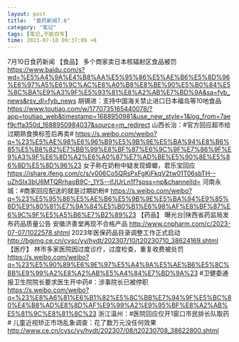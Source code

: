 ```yaml
---
layout: post
title:  "食药新闻7.6"
category: "笔记"
tags: [笔记,不能白写]
time: 2023-07-10 09:37:09 +8
---
```

7月10日食药新闻
【食品】
多个商家卖日本核辐射区食品被罚 https://www.baidu.com/s?wd=%E5%A4%9A%E4%B8%AA%E5%95%86%E5%AE%B6%E5%8D%96%E6%97%A5%E6%9C%AC%E6%A0%B8%E8%BE%90%E5%B0%84%E5%8C%BA%E9%A3%9F%E5%93%81%E8%A2%AB%E7%BD%9A&sa=fyb_news&rsv_dl=fyb_news
胡锡进：支持中国海关禁止进口日本福岛等10地食品 https://www.toutiao.com/w/1770735165440078/?app=toutiao_web&timestamp=1688950981&use_new_style=1&log_from=7aef9cffa350d_1688950984037&source=m_redirect
山西长治：#官方回应超市给过期熟食换标签后再卖# https://s.weibo.com/weibo?q=%23%E5%AE%98%E6%96%B9%E5%9B%9E%E5%BA%94%E8%B6%85%E5%B8%82%E7%BB%99%E8%BF%87%E6%9C%9F%E7%86%9F%E9%A3%9F%E6%8D%A2%E6%A0%87%E7%AD%BE%E5%90%8E%E5%86%8D%E5%8D%96%23
女子称在奶粉中疑发现蟑螂，君乐宝回应 https://ishare.ifeng.com/c/s/v006Co5QRsPxFgKjFkqV2tw01T06sbTH--uZhSIx3bU6MTQRrhaoB9C-_1YS--ifJUrLn1f?spss=np&channelId=
河南永城：#商家回应配送的就是过期奶粉# https://s.weibo.com/weibo?q=%23%E5%95%86%E5%AE%B6%E5%9B%9E%E5%BA%94%E9%85%8D%E9%80%81%E7%9A%84%E5%B0%B1%E6%98%AF%E8%BF%87%E6%9C%9F%E5%A5%B6%E7%B2%89%23
【药品】
曝光台|陕西省药监局发布药品质量公告 安徽济善堂再现不合格产品 http://www.cnpharm.com/c/2023-07-07/1022578.shtml
2023年医保药品目录调整工作正式启动 http://bgimg.ce.cn/cysc/yy/hydt/202307/10/t20230710_38624169.shtml
【医疗】
林市多家医院因过度诊疗，过度检查，重复收费被处罚 https://s.weibo.com/weibo?q=%23%E5%90%89%E6%9E%97%E5%A4%9A%E5%AE%B6%E5%8C%BB%E9%99%A2%E8%A2%AB%E5%A4%84%E7%BD%9A%23
#卫健委通报卫生院院长要求医生开中药#：涉事院长已被停职 https://s.weibo.com/weibo?q=%23%E8%A6%81%E6%B1%82%E5%8C%BB%E7%94%9F%E5%BC%80%E4%B8%AD%E8%8D%AF%E9%99%A2%E9%95%BF%E8%A2%AB%E5%81%9C%E8%81%8C%23
浙江温州：#医院回应仅开1窗口市民排长队取药# 
儿童近视矫正市场乱象调查：花了数万元没任何效果 http://www.ce.cn/cysc/yy/hydt/202307/08/t20230708_38622800.shtml